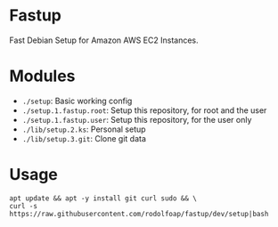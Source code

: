 # Fastup

Fast Debian Setup for Amazon AWS EC2 Instances.

# Modules

* `./setup`: Basic working config
* `./setup.1.fastup.root`: Setup this repository, for root and the user
* `./setup.1.fastup.user`: Setup this repository, for the user only
* `./lib/setup.2.ks`: Personal setup
* `./lib/setup.3.git`: Clone git data

# Usage

```
apt update && apt -y install git curl sudo && \
curl -s https://raw.githubusercontent.com/rodolfoap/fastup/dev/setup|bash
```
